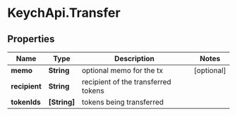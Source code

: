 # KeychApi.Transfer

## Properties

Name | Type | Description | Notes
------------ | ------------- | ------------- | -------------
**memo** | **String** | optional memo for the tx | [optional] 
**recipient** | **String** | recipient of the transferred tokens | 
**tokenIds** | **[String]** | tokens being transferred | 


